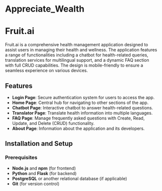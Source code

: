 # Appreciate_Wealth
# Fruit.ai

Fruit.ai is a comprehensive health management application designed to assist users in managing their health and wellness. The application features a range of functionalities including a chatbot for health-related queries, translation services for multilingual support, and a dynamic FAQ section with full CRUD capabilities. The design is mobile-friendly to ensure a seamless experience on various devices.

## Features

- **Login Page**: Secure authentication system for users to access the app.
- **Home Page**: Central hub for navigating to other sections of the app.
- **Chatbot Page**: Interactive chatbot to answer health-related questions.
- **Translator Page**: Translate health information into multiple languages.
- **FAQ Page**: Manage frequently asked questions with Create, Read, Update, and Delete (CRUD) functionality.
- **About Page**: Information about the application and its developers.

## Installation and Setup

### Prerequisites

- **Node.js** and **npm** (for frontend)
- **Python** and **Flask** (for backend)
- **PostgreSQL** or another relational database (if applicable)
- **Git** (for version control)
